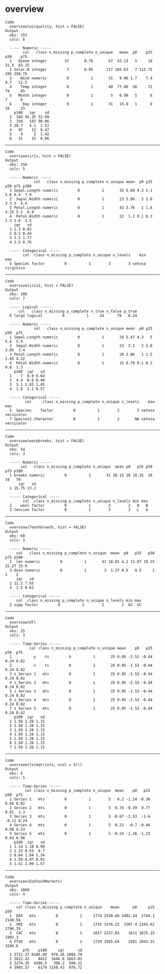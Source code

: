 # overview

    Code
      overview(airquality, hist = FALSE)
    Output
      obs: 153 
      cols: 6 
      
      ----- Numeric -----
            col   class n_missing p_complete n_unique   mean  p0    p25  p50    p75
      1   Ozone integer        37       0.76       67  42.13   1     18 31.5  63.25
      2 Solar.R integer         7       0.95      117 185.93   7 115.75  205 258.75
      3    Wind numeric         0          1       31   9.96 1.7    7.4  9.7   11.5
      4    Temp integer         0          1       40  77.88  56     72   79     85
      5   Month integer         0          1        5   6.99   5      6    7      8
      6     Day integer         0          1       31   15.8   1      8   16     23
        p100   iqr    sd
      1  168 45.25 32.99
      2  334   143 90.06
      3 20.7   4.1  3.52
      4   97    13  9.47
      5    9     2  1.42
      6   31    15  8.86

---

    Code
      overview(iris, hist = FALSE)
    Output
      obs: 150 
      cols: 5 
      
      ----- Numeric -----
                 col   class n_missing p_complete n_unique mean  p0 p25  p50 p75 p100
      1 Sepal.Length numeric         0          1       35 5.84 4.3 5.1  5.8 6.4  7.9
      2  Sepal.Width numeric         0          1       23 3.06   2 2.8    3 3.3  4.4
      3 Petal.Length numeric         0          1       43 3.76   1 1.6 4.35 5.1  6.9
      4  Petal.Width numeric         0          1       22  1.2 0.1 0.3  1.3 1.8  2.5
        iqr   sd
      1 1.3 0.83
      2 0.5 0.44
      3 3.5 1.77
      4 1.5 0.76
      
      ----- Categorical -----
            col  class n_missing p_complete n_unique n_levels    min       max
      5 Species factor         0          1        3        3 setosa virginica

---

    Code
      overview(iris2, hist = FALSE)
    Output
      obs: 100 
      cols: 7 
      
      ----- Logical -----
          col   class n_missing p_complete n_true n_false p_true
      6 large logical         0          1     24      76   0.24
      
      ----- Numeric -----
                 col   class n_missing p_complete n_unique mean  p0 p25  p50  p75
      1 Sepal.Length numeric         0          1       28 5.47 4.3   5  5.4  5.9
      2  Sepal.Width numeric         0          1       23  3.1   2 2.8 3.05  3.4
      3 Petal.Length numeric         0          1       28 2.86   1 1.5 2.45 4.32
      4  Petal.Width numeric         0          1       15 0.79 0.1 0.2  0.8  1.3
        p100  iqr   sd
      1    7  0.9 0.64
      2  4.4  0.6 0.48
      3  5.1 2.83 1.45
      4  1.8  1.1 0.57
      
      ----- Categorical -----
             col     class n_missing p_complete n_unique n_levels    min        max
      5  Species    factor         0          1        2        3 setosa versicolor
      7 Species2 character         0          1        2       NA setosa versicolor

---

    Code
      overview(warpbreaks, hist = FALSE)
    Output
      obs: 54 
      cols: 3 
      
      ----- Numeric -----
           col   class n_missing p_complete n_unique  mean p0   p25 p50 p75 p100
      1 breaks numeric         0          1       31 28.15 10 18.25  26  34   70
          iqr   sd
      1 15.75 13.2
      
      ----- Categorical -----
            col  class n_missing p_complete n_unique n_levels min max
      2    wool factor         0          1        2        2   A   B
      3 tension factor         0          1        3        3   L   H

---

    Code
      overview(ToothGrowth, hist = FALSE)
    Output
      obs: 60 
      cols: 3 
      
      ----- Numeric -----
         col   class n_missing p_complete n_unique  mean  p0   p25   p50   p75 p100
      1  len numeric         0          1       43 18.81 4.2 13.07 19.25 25.27 33.9
      3 dose numeric         0          1        3  1.17 0.5   0.5     1     2    2
         iqr   sd
      1 12.2 7.65
      3  1.5 0.63
      
      ----- Categorical -----
         col  class n_missing p_complete n_unique n_levels min max
      2 supp factor         0          1        2        2  OJ  VC

---

    Code
      overview(df)
    Output
      obs: 25 
      cols: 3 
      
      ----- Time-Series -----
               col class n_missing p_complete n_unique mean    p0   p25  p50  p75
      1          y    ts         0          1       25 0.05 -2.53 -0.44 0.24 0.82
      2          x    ts         0          1       25 0.05 -2.53 -0.44 0.24 0.82
      3 z_Series 1   mts         0          1       25 0.05 -2.53 -0.44 0.24 0.82
      4 z_Series 2   mts         0          1       25 0.05 -2.53 -0.44 0.24 0.82
      5 z_Series 3   mts         0          1       25 0.05 -2.53 -0.44 0.24 0.82
      6 z_Series 4   mts         0          1       25 0.05 -2.53 -0.44 0.24 0.82
      7 z_Series 5   mts         0          1       25 0.05 -2.53 -0.44 0.24 0.82
        p100  iqr   sd
      1 1.59 1.26 1.15
      2 1.59 1.26 1.15
      3 1.59 1.26 1.15
      4 1.59 1.26 1.15
      5 1.59 1.26 1.15
      6 1.59 1.26 1.15
      7 1.59 1.26 1.15

---

    Code
      overview(ts(matrix(x, ncol = 5)))
    Output
      obs: 5 
      cols: 5 
      
      ----- Time-Series -----
             col class n_missing p_complete n_unique  mean    p0   p25   p50  p75
      1 Series 1   mts         0          1        5   0.2 -1.24 -0.36  0.66 0.82
      2 Series 2   mts         0          1        5  0.76 -0.39  0.77  0.81  1.3
      3 Series 3   mts         0          1        5 -0.67 -2.53  -1.6 -0.11 0.24
      4 Series 4   mts         0          1        5  0.21  -0.7 -0.44  0.08 0.53
      5 Series 5   mts         0          1        5 -0.24 -2.36 -1.23  0.03 0.86
        p100  iqr   sd
      1 1.14 1.18 0.98
      2 1.33 0.53  0.7
      3 0.64 1.84 1.34
      4 1.59 0.97 0.91
      5 1.51 2.09 1.57

---

    Code
      overview(EuStockMarkets)
    Output
      obs: 1860 
      cols: 4 
      
      ----- Time-Series -----
         col class n_missing p_complete n_unique    mean      p0     p25     p50
      1  DAX   mts         0          1     1774 2530.66 1402.34  1744.1 2140.56
      2  SMI   mts         0          1     1725 3376.22  1587.4 2165.62 2796.35
      3  CAC   mts         0          1     1617 2227.83    1611 1875.15  1992.3
      4 FTSE   mts         0          1     1729 3565.64    2281 2843.15  3246.6
            p75    p100     iqr      sd
      1 2722.37 6186.09  978.26 1084.79
      2 3812.43    8412  1646.8 1663.03
      3 2274.35  4388.5   399.2  580.31
      4 3993.57    6179 1150.43  976.72

